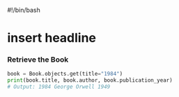 #!/bin/bash
# insert headline
### Retrieve the Book

```python
book = Book.objects.get(title="1984")
print(book.title, book.author, book.publication_year)
# Output: 1984 George Orwell 1949

